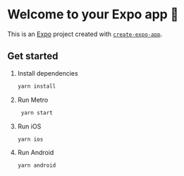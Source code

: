 # Welcome to your Expo app 👋

This is an [Expo](https://expo.dev) project created with [`create-expo-app`](https://www.npmjs.com/package/create-expo-app).

## Get started

1. Install dependencies

   ```bash
   yarn install
   ```

2. Run Metro

   ```bash
    yarn start
   ```

3. Run iOS

   ```bash
   yarn ios
   ```

4. Run Android

   ```bash
   yarn android
   ```